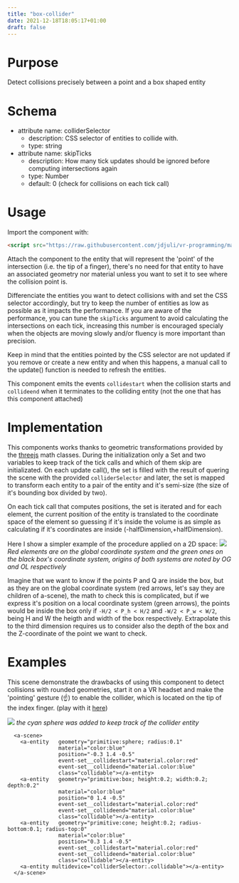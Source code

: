 ```yaml
---
title: "box-collider"
date: 2021-12-18T18:05:17+01:00
draft: false
---
```


# Purpose
Detect collisions precisely between a point and a box shaped entity

# Schema
  - attribute name: colliderSelector
    - description: CSS selector of entities to collide with.
    - type: string
  - attribute name: skipTicks
    - description: How many tick updates should be ignored before computing intersections again
    - type: Number
    - default: 0 (check for collisions on each tick call)

# Usage
Import the component with:
```html
<script src="https://raw.githubusercontent.com/jdjuli/vr-programming/main/static/js/box-collider.js"></script>
```
Attach the component to the entity that will represent the 'point' of the intersection (i.e. the tip of a finger), there's no need for that entity to have an associated geometry nor material unless you want to set it to see where the collision point is.

Differenciate the entities you want to detect collisions with and set the CSS selector accordingly, but try to keep the number of entities as low as possible as it impacts the performance. If you are aware of the performance, you can tune the `skipTicks` argument to avoid calculating the intersections on each tick, increasing this number is encouraged specialy when the objects are moving slowly and/or fluency is more important than precision.

Keep in mind that the entities pointed by the CSS selector are not updated if you remove or create a new entity and when this happens, a manual call to the update() function is needed to refresh the entities.

This component emits the events `collidestart` when the collision starts and `collideend` when it terminates to the colliding entity (not the one that has this component attached)

# Implementation

This components works thanks to geometric transformations provided by the [threejs](https://threejs.org/) math classes. During the initialization only a Set and two variables to keep track of the tick calls and which of them skip are initializated. On each update call(), the set is filled with the result of quering the scene with the provided `colliderSelector` and later, the set is mapped to transform each entity to a pair of the entity and it's semi-size (the size of it's bounding box divided by two).

On each tick call that computes positions, the set is iterated and for each element, the current position of the entity is translated to the coordinate space of the element so guessing if it's inside the volume is as simple as calculating if it's coordinates are inside (-halfDimension,+halfDimension).

Here I show a simpler example of the procedure applied on a 2D space:
![](/vr-programming/img/component_box-collider_example.png)
_Red elements are on the global coordinate system and the green ones on the black box's coordinate system, origins of both systems are noted by OG and OL respectively_

Imagine that we want to know if the points P and Q are inside the box, but as they are on the global coordinate system (red arrows, let's say they are children of a-scene), the math to check this is complicated, but if we express it's position on a local coordinate system (green arrows), the points would be inside the box only if `-H/2 < P_h < H/2` and `-W/2 < P_w < W/2`, being H and W the heigth and width of the box respectively. Extrapolate this to the third dimension requires us to consider also the depth of the box and the Z-coordinate of the point we want to check. 

# Examples

This scene demonstrate the drawbacks of using this component to detect collisions with rounded geometries, start it on a VR headset and make the 'pointing' gesture (☝) to enable the collider, which is located on the tip of the index finger. (play with it [here](/vr-programming/scenes/examples/box-collider.html))

![](/vr-programming/img/component_box-collider_demonstration.gif)
_the cyan sphere was added to keep track of the collider entity_

```
  <a-scene>
    <a-entity   geometry="primitive:sphere; radius:0.1"
                material="color:blue"
                position="-0.3 1.4 -0.5"
                event-set__collidestart="material.color:red"
                event-set__collideend="material.color:blue"
                class="collidable"></a-entity>
    <a-entity   geometry="primitive:box; height:0.2; width:0.2; depth:0.2"
                material="color:blue"
                position="0 1.4 -0.5"
                event-set__collidestart="material.color:red"
                event-set__collideend="material.color:blue"
                class="collidable"></a-entity>
    <a-entity   geometry="primitive:cone; height:0.2; radius-bottom:0.1; radius-top:0"
                material="color:blue"
                position="0.3 1.4 -0.5"
                event-set__collidestart="material.color:red"
                event-set__collideend="material.color:blue"
                class="collidable"></a-entity>
    <a-entity multidevice="colliderSelector:.collidable"></a-entity>
  </a-scene>
```
